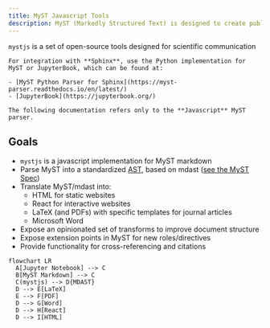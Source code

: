 ```yaml
---
title: MyST Javascript Tools
description: MyST (Markedly Structured Text) is designed to create publication-quality documents written entirely in Markdown.
---
```


`mystjs` is a set of open-source tools designed for scientific communication

```{important}
For integration with **Sphinx**, use the Python implementation for MyST or JupyterBook, which can be found at:

- [MyST Python Parser for Sphinx](https://myst-parser.readthedocs.io/en/latest/)
- [JupyterBook](https://jupyterbook.org/)

The following documentation refers only to the **Javascript** MyST parser.
```

## Goals

- `mystjs` is a javascript implementation for MyST markdown
- Parse MyST into a standardized [AST](wiki:Abstract_Syntax_Tree), based on mdast ([see the MyST Spec](https://spec2.myst.tools))
- Translate MyST/mdast into:
  - HTML for static websites
  - React for interactive websites
  - LaTeX (and PDFs) with specific templates for journal articles
  - Microsoft Word
- Expose an opinionated set of transforms to improve document structure
- Expose extension points in MyST for new roles/directives
- Provide functionality for cross-referencing and citations

```{mermaid}
flowchart LR
  A[Jupyter Notebook] --> C
  B[MyST Markdown] --> C
  C(mystjs) --> D{MDAST}
  D --> E[LaTeX]
  E --> F[PDF]
  D --> G[Word]
  D --> H[React]
  D --> I[HTML]
```
